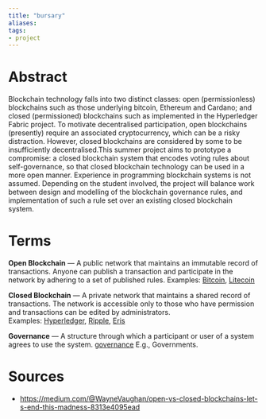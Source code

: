 ```yaml
---
title: "bursary"
aliases: 
tags: 
- project
---
```


# Abstract
Blockchain technology falls into two distinct classes: open (permissionless) blockchains such as those underlying bitcoin, Ethereum and Cardano; and closed (permissioned) blockchains such as implemented in the Hyperledger Fabric project. To motivate decentralised participation, open blockchains (presently) require an associated cryptocurrency, which can be a risky distraction. However, closed blockchains are considered by some to be insufficiently decentralised.This summer project aims to prototype a compromise: a closed blockchain system that encodes voting rules about self-governance, so that closed blockchain technology can be used in a more open manner. Experience in programming blockchain systems is not assumed. Depending on the student involved, the project will balance work between design and modelling of the blockchain governance rules, and implementation of such a rule set over an existing closed blockchain system.

# Terms
**Open Blockchain** — A public network that maintains an immutable record of transactions. Anyone can publish a transaction and participate in the network by adhering to a set of published rules. Examples: [Bitcoin](https://en.wikipedia.org/wiki/Bitcoin), [Litecoin](https://en.wikipedia.org/wiki/Litecoin)

**Closed Blockchain** — A private network that maintains a shared record of transactions. The network is accessible only to those who have permission and transactions can be edited by administrators. Examples: [Hyperledger](http://hyperledger.com/), [Ripple](https://ripple.com/), [Eris](https://erisindustries.com/)

**Governance** — A structure through which a participant or user of a system agrees to use the system. [governance](notes/governance.md) E.g., Governments. 


# Sources
- https://medium.com/@WayneVaughan/open-vs-closed-blockchains-let-s-end-this-madness-8313e4095ead